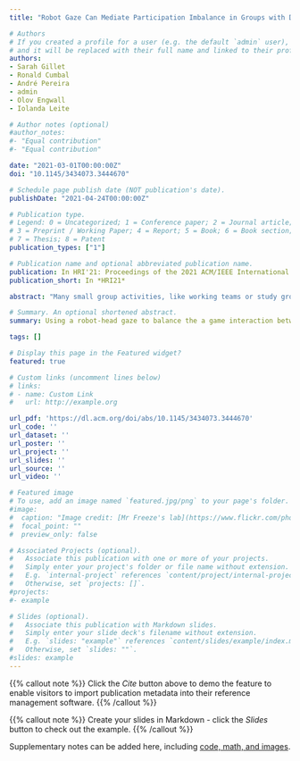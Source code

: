 ```yaml
---
title: "Robot Gaze Can Mediate Participation Imbalance in Groups with Different Skill Levels (Best User Studies Paper)"

# Authors
# If you created a profile for a user (e.g. the default `admin` user), write the username (folder name) here
# and it will be replaced with their full name and linked to their profile.
authors:
- Sarah Gillet
- Ronald Cumbal
- André Pereira
- admin
- Olov Engwall
- Iolanda Leite

# Author notes (optional)
#author_notes:
#- "Equal contribution"
#- "Equal contribution"

date: "2021-03-01T00:00:00Z"
doi: "10.1145/3434073.3444670"

# Schedule page publish date (NOT publication's date).
publishDate: "2021-04-24T00:00:00Z"

# Publication type.
# Legend: 0 = Uncategorized; 1 = Conference paper; 2 = Journal article;
# 3 = Preprint / Working Paper; 4 = Report; 5 = Book; 6 = Book section;
# 7 = Thesis; 8 = Patent
publication_types: ["1"]

# Publication name and optional abbreviated publication name.
publication: In HRI'21: Proceedings of the 2021 ACM/IEEE International Conference on Human-Robot Interaction
publication_short: In *HRI21*

abstract: "Many small group activities, like working teams or study groups, have a high dependency on the skill of each group member. Differences in skill level among participants can affect not only the performance of a team but also influence the social interaction of its members. In these circumstances, an active member could balance individual participation without exerting direct pressure on specific members by using indirect means of communication, such as gaze behaviors. Similarly, in this study, we evaluate whether a social robot can balance the level of participation in a language skill-dependent game, played by a native speaker and a second language learner. In a between-subjects study (N = 72), we compared an adaptive robot gaze behavior, that was targeted to increase the level of contribution of the least active player, with a non-adaptive gaze behavior. Our results imply that, while overall levels of speech participation were influenced predominantly by personal traits of the participants, the robot's adaptive gaze behavior could shape the interaction among participants which lead to more even participation during the game."

# Summary. An optional shortened abstract.
summary: Using a robot-head gaze to balance the a game interaction between a native and a non-native speaker.

tags: []

# Display this page in the Featured widget?
featured: true

# Custom links (uncomment lines below)
# links:
# - name: Custom Link
#   url: http://example.org

url_pdf: 'https://dl.acm.org/doi/abs/10.1145/3434073.3444670'
url_code: ''
url_dataset: ''
url_poster: ''
url_project: ''
url_slides: ''
url_source: ''
url_video: ''

# Featured image
# To use, add an image named `featured.jpg/png` to your page's folder.
#image:
#  caption: "Image credit: [Mr Freeze's lab](https://www.flickr.com/photos/9842867@N04/8560981360)"
#  focal_point: ""
#  preview_only: false

# Associated Projects (optional).
#   Associate this publication with one or more of your projects.
#   Simply enter your project's folder or file name without extension.
#   E.g. `internal-project` references `content/project/internal-project/index.md`.
#   Otherwise, set `projects: []`.
#projects:
#- example

# Slides (optional).
#   Associate this publication with Markdown slides.
#   Simply enter your slide deck's filename without extension.
#   E.g. `slides: "example"` references `content/slides/example/index.md`.
#   Otherwise, set `slides: ""`.
#slides: example
---
```


{{% callout note %}}
Click the *Cite* button above to demo the feature to enable visitors to import publication metadata into their reference management software.
{{% /callout %}}

{{% callout note %}}
Create your slides in Markdown - click the *Slides* button to check out the example.
{{% /callout %}}

Supplementary notes can be added here, including [code, math, and images](https://wowchemy.com/docs/writing-markdown-latex/).
